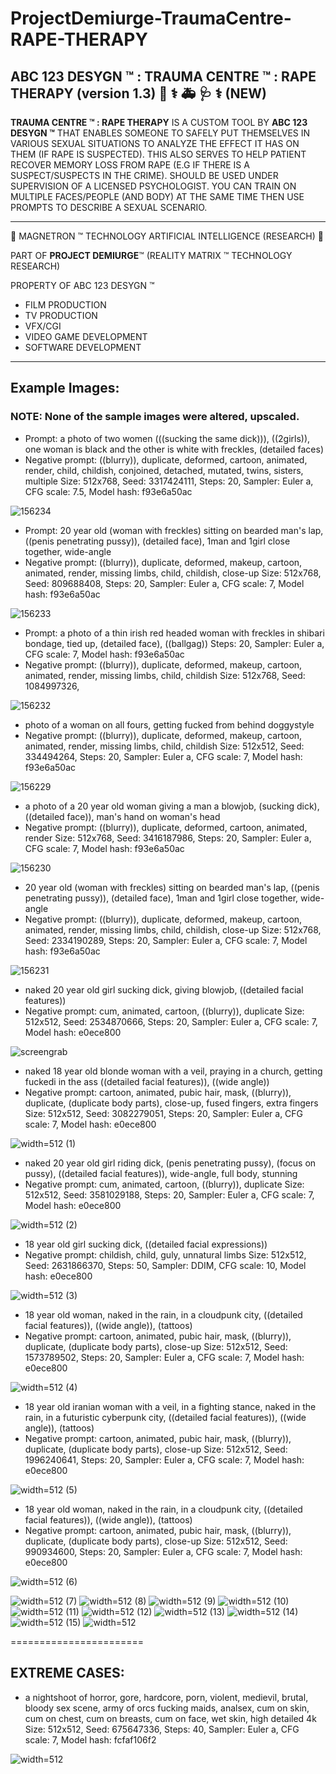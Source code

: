 # ProjectDemiurge-TraumaCentre-RAPE-THERAPY 

## ABC 123 DESYGN ™ : TRAUMA CENTRE ™ : RAPE THERAPY (version 1.3) 🏥 ⚕️ 🚑 🩺 ⚕️ (NEW)

**TRAUMA CENTRE ™ : RAPE THERAPY** IS A CUSTOM TOOL BY **ABC 123 DESYGN ™** THAT ENABLES SOMEONE TO SAFELY PUT THEMSELVES IN VARIOUS SEXUAL SITUATIONS TO ANALYZE THE EFFECT IT HAS ON THEM (IF RAPE IS SUSPECTED). THIS ALSO SERVES TO HELP PATIENT RECOVER MEMORY LOSS FROM RAPE (E.G IF THERE IS A SUSPECT/SUSPECTS IN THE CRIME). SHOULD BE USED UNDER SUPERVISION OF A LICENSED PSYCHOLOGIST. YOU CAN TRAIN ON MULTIPLE FACES/PEOPLE (AND BODY) AT THE SAME TIME THEN USE PROMPTS TO DESCRIBE A SEXUAL SCENARIO.



------------------------------------------------------------------

🤖 MAGNETRON ™ TECHNOLOGY ARTIFICIAL INTELLIGENCE (RESEARCH) 🤖

PART OF **PROJECT DEMIURGE**™ (REALITY MATRIX ™ TECHNOLOGY RESEARCH)


PROPERTY OF ABC 123 DESYGN ™


- FILM PRODUCTION
- TV PRODUCTION
- VFX/CGI
- VIDEO GAME DEVELOPMENT
- SOFTWARE DEVELOPMENT

-------------------------------------------------------------------

## Example Images:

### NOTE: None of the sample images were altered, upscaled.



*   Prompt: a photo of two women (((sucking the same dick))), ((2girls)), one woman is black and the other is white with freckles, (detailed faces)
*   Negative prompt: ((blurry)), duplicate, deformed, cartoon, animated, render, child, childish, conjoined, detached, mutated, twins, sisters, multiple
Size: 512x768, Seed: 3317424111, Steps: 20, Sampler: Euler a, CFG scale: 7.5, Model hash: f93e6a50ac


![156234](https://user-images.githubusercontent.com/121518935/222938502-66e064b6-3e3d-4ed1-9cb6-ae27020ec480.jpeg)



*   Prompt: 20 year old (woman with freckles) sitting on bearded man's lap, ((penis penetrating pussy)), (detailed face), 1man and 1girl close together, wide-angle
*   Negative prompt: ((blurry)), duplicate, deformed, makeup, cartoon, animated, render, missing limbs, child, childish, close-up
Size: 512x768, Seed: 809688408, Steps: 20, Sampler: Euler a, CFG scale: 7, Model hash: f93e6a50ac


![156233](https://user-images.githubusercontent.com/121518935/222938551-6ec13f10-c81f-4911-b157-7b7a4b701e84.jpeg)



*  Prompt: a photo of a thin irish red headed woman with freckles in shibari bondage, tied up, (detailed face), ((ballgag))
 Steps: 20, Sampler: Euler a, CFG scale: 7, Model hash: f93e6a50ac
*   Negative prompt: ((blurry)), duplicate, deformed, makeup, cartoon, animated, render, missing limbs, child, childish
Size: 512x768, Seed: 1084997326,


![156232](https://user-images.githubusercontent.com/121518935/222938563-0f3d31ca-b770-4a66-ac6d-89500be09013.jpeg)

*  photo of a woman on all fours, getting fucked from behind doggystyle
*  Negative prompt: ((blurry)), duplicate, deformed, makeup, cartoon, animated, render, missing limbs, child, childish
Size: 512x512, Seed: 334494264, Steps: 20, Sampler: Euler a, CFG scale: 7, Model hash: f93e6a50ac

![156229](https://user-images.githubusercontent.com/121518935/222940159-e60ea504-bf6b-4a4f-b77f-1e148f7d2f21.jpeg)

*  a photo of a 20 year old woman giving a man a blowjob, (sucking dick), ((detailed face)), man's hand on woman's head
*  Negative prompt: ((blurry)), duplicate, deformed, cartoon, animated, render
Size: 512x768, Seed: 3416187986, Steps: 20, Sampler: Euler a, CFG scale: 7, Model hash: f93e6a50ac

![156230](https://user-images.githubusercontent.com/121518935/222940161-f3e0bd8f-1f89-45a5-9113-ba828169c2a6.jpeg)

*  20 year old (woman with freckles) sitting on bearded man's lap, ((penis penetrating pussy)), (detailed face), 1man and 1girl close together, wide-angle
*  Negative prompt: ((blurry)), duplicate, deformed, makeup, cartoon, animated, render, missing limbs, child, childish, close-up
Size: 512x768, Seed: 2334190289, Steps: 20, Sampler: Euler a, CFG scale: 7, Model hash: f93e6a50ac

![156231](https://user-images.githubusercontent.com/121518935/222940162-98efabf4-3ac0-47dd-b96a-912e410214ba.jpeg)

*   naked 20 year old girl sucking dick, giving blowjob, ((detailed facial features))
*   Negative prompt: cum, animated, cartoon, ((blurry)), duplicate
Size: 512x512, Seed: 2534870666, Steps: 20, Sampler: Euler a, CFG scale: 7, Model hash: e0ece800

![screengrab](https://user-images.githubusercontent.com/121518935/214595756-f6ce91f8-d225-4325-9b1d-2537e760a2c8.jpeg)

*   naked 18 year old blonde woman with a veil, praying in a church, getting fuckedi in the ass ((detailed facial features)), ((wide angle))
*   Negative prompt: cartoon, animated, pubic hair, mask, ((blurry)), duplicate, (duplicate body parts), close-up, fused fingers, extra fingers
Size: 512x512, Seed: 3082279051, Steps: 20, Sampler: Euler a, CFG scale: 7, Model hash: e0ece800

![width=512 (1)](https://user-images.githubusercontent.com/121518935/214595762-8ea53cac-ee2a-4e92-af24-6c44f41e8a53.jpeg)


*   naked 20 year old girl riding dick, (penis penetrating pussy), (focus on pussy), ((detailed facial features)), wide-angle, full body, stunning
*   Negative prompt: cum, animated, cartoon, ((blurry)), duplicate
Size: 512x512, Seed: 3581029188, Steps: 20, Sampler: Euler a, CFG scale: 7, Model hash: e0ece800

![width=512 (2)](https://user-images.githubusercontent.com/121518935/214595765-e117f739-194b-4578-afbc-5f64cc894290.jpeg)





*   18 year old girl sucking dick, ((detailed facial expressions))
*   Negative prompt: childish, child, guly, unnatural limbs
Size: 512x512, Seed: 2631866370, Steps: 50, Sampler: DDIM, CFG scale: 10, Model hash: e0ece800

![width=512 (3)](https://user-images.githubusercontent.com/121518935/214595771-30647f33-3d8b-42cc-b694-19429e725303.jpeg)

*   18 year old woman, naked in the rain, in a cloudpunk city, ((detailed facial features)), ((wide angle)), (tattoos)
*   Negative prompt: cartoon, animated, pubic hair, mask, ((blurry)), duplicate, (duplicate body parts), close-up
Size: 512x512, Seed: 1573789502, Steps: 20, Sampler: Euler a, CFG scale: 7, Model hash: e0ece800

![width=512 (4)](https://user-images.githubusercontent.com/121518935/214595775-267f4705-db29-40b9-9c8e-5f3e2f382b2b.jpeg)

*   18 year old iranian woman with a veil, in a fighting stance, naked in the rain, in a futuristic cyberpunk city, ((detailed facial features)), ((wide angle)), (tattoos)
*   Negative prompt: cartoon, animated, pubic hair, mask, ((blurry)), duplicate, (duplicate body parts), close-up
Size: 512x512, Seed: 1996240641, Steps: 20, Sampler: Euler a, CFG scale: 7, Model hash: e0ece800

![width=512 (5)](https://user-images.githubusercontent.com/121518935/214595779-eb5cb9cd-01ee-4b03-838e-3b52d8777fa7.jpeg)

*   18 year old woman, naked in the rain, in a cloudpunk city, ((detailed facial features)), ((wide angle)), (tattoos)
*   Negative prompt: cartoon, animated, pubic hair, mask, ((blurry)), duplicate, (duplicate body parts), close-up
Size: 512x512, Seed: 990934600, Steps: 20, Sampler: Euler a, CFG scale: 7, Model hash: e0ece800

![width=512 (6)](https://user-images.githubusercontent.com/121518935/214595781-474d2075-44c4-4b99-b246-6587a28c63bf.jpeg)

![width=512 (7)](https://user-images.githubusercontent.com/121518935/214595783-e75136f3-2762-4ed3-8e9d-eae546661611.jpeg)
![width=512 (8)](https://user-images.githubusercontent.com/121518935/214595787-362935b6-b218-4068-8f47-ee29d85cc066.jpeg)
![width=512 (9)](https://user-images.githubusercontent.com/121518935/214595791-d37117f5-a7fc-407e-b045-a3779d6d87a9.jpeg)
![width=512 (10)](https://user-images.githubusercontent.com/121518935/214595794-1ecd6a20-6375-46cc-b613-c493ab4c1304.jpeg)
![width=512 (11)](https://user-images.githubusercontent.com/121518935/214595795-ef223674-d721-40f8-80d0-b3bf1e1f6a1d.jpeg)
![width=512 (12)](https://user-images.githubusercontent.com/121518935/214595798-88a7266f-229f-427f-9f7f-845a45505006.jpeg)
![width=512 (13)](https://user-images.githubusercontent.com/121518935/214595800-7ae0d366-404b-4d78-a35b-c23d370a2e8e.jpeg)
![width=512 (14)](https://user-images.githubusercontent.com/121518935/214595803-31dc1ad6-cc47-4856-9665-92ed5d578343.jpeg)
![width=512 (15)](https://user-images.githubusercontent.com/121518935/214595807-2185c2d9-1236-4a99-b565-b047fdf3efef.jpeg)
![width=512](https://user-images.githubusercontent.com/121518935/214595810-777e949d-773c-4ae4-9122-0c239f88897e.jpeg)

=======================

## EXTREME CASES:

*   a nightshoot of horror, gore, hardcore, porn, violent, medievil, brutal, bloody sex scene, army of orcs fucking maids, analsex, cum on skin, cum on chest, cum on breasts, cum on face, wet skin, high detailed  4k
Size: 512x512, Seed: 675647336, Steps: 40, Sampler: Euler a, CFG scale: 7, Model hash: fcfaf106f2

![width=512](https://user-images.githubusercontent.com/121518935/219499755-7ceb39fb-6896-4b09-967f-79046cd7ac20.jpeg)



